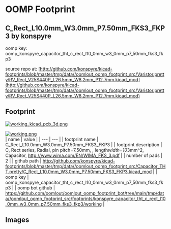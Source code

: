 # OOMP Footprint  
## C_Rect_L10.0mm_W3.0mm_P7.50mm_FKS3_FKP3  by konspyre  
  
oomp key: oomp_konspyre_capacitor_tht_c_rect_l10_0mm_w3_0mm_p7_50mm_fks3_fkp3  
  
source repo at: [http://github.com/konspyre/kicad-footprints/blob/master/tmp/data//oomlout_oomp_footprint_src/Varistor.pretty/RV_Rect_V25S440P_L26.5mm_W8.2mm_P12.7mm.kicad_mod](http://github.com/konspyre/kicad-footprints/blob/master/tmp/data//oomlout_oomp_footprint_src/Varistor.pretty/RV_Rect_V25S440P_L26.5mm_W8.2mm_P12.7mm.kicad_mod)  
## Footprint  
  
[![working_kicad_pcb_3d.png](working_kicad_pcb_3d_600.png)](working_kicad_pcb_3d.png)  
  
[![working.png](working_600.png)](working.png)  
| name | value | 
| --- | --- | 
| footprint name | C_Rect_L10.0mm_W3.0mm_P7.50mm_FKS3_FKP3 | 
| footprint description | C, Rect series, Radial, pin pitch=7.50mm, , length*width=10*3mm^2, Capacitor, http://www.wima.com/EN/WIMA_FKS_3.pdf | 
| number of pads | 2 | 
| github path | http://github.com/konspyre/kicad-footprints/blob/master/tmp/data//oomlout_oomp_footprint_src/Capacitor_THT.pretty/C_Rect_L10.0mm_W3.0mm_P7.50mm_FKS3_FKP3.kicad_mod | 
| oomp key | oomp_konspyre_capacitor_tht_c_rect_l10_0mm_w3_0mm_p7_50mm_fks3_fkp3 | 
| oomp bot github | https://github.com/oomlout/oomlout_oomp_footprint_bot/tree/main/tmp/data//oomlout_oomp_footprint_src/footprints/konspyre_capacitor_tht_c_rect_l10_0mm_w3_0mm_p7_50mm_fks3_fkp3/working | 
## Images  

